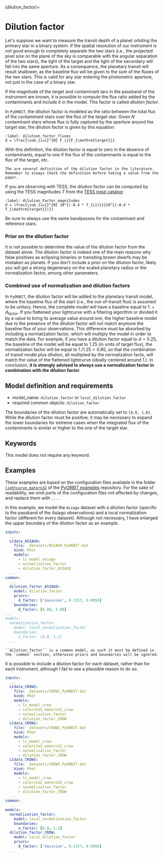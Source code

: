 (dilution_factor)=

# Dilution factor

Let's suppose we want to measure the transit depth of a planet orbiting the primary star in a binary system.
If the spatial resolution of our instrument is not good enough to completely separate the two stars (i.e., the projected pixel size on the plane of the sky is comparable with the angular separation of the two stars), the light of the target and the light of the secondary will fall into the same aperture. As a consequence, the planetary transit will result shallower, as the baseline flux will be given to the sum of the fluxes of the two stars. This is valid for any star entering the photometric aperture, not just in the case of a binary star.


If the magnitude of the target and contaminant tars in the passband of the instrument are known, it is possible to compute the flux ratio added by the contaminants and include it in the model. This factor is called *dilution factor*.

In `PyORBIT`, the dilution factor is modeled as the ratio between the total flux of the *contaminant* stars over the flux of the *target* star.
Given $N$ contaminant stars whose flux is fully captured by the aperture around the target star, the dilution factor is given by this equation:

```{math}
:label: dilution_factor_fluxes
d = \frac{\sum_{i=1}^{N} F_i}{F_{\mathrm{target}}}
```

With this definition, the dilution factor is equal to zero in the absence of contaminants, equal to one if the flux of the contaminants is equal to the flux of the target, etc. 


```{warning}
The are several definition of the dilution factor in the literature. Remember to always check the definition before taking a value from the paper. 
```

If you are observing with TESS, the dilution factor can be computed by using the TESS magnitudes $T$ from the [TESS input catalog](https://tess.mit.edu/science/tess-input-catalogue/):
```{math}
:label: dilution_Factor_magnitudes
d = \frac{\sum_{i=1}^{N} 10^{(-0.4 * T_{i})}}{10^{(-0.4 * T_{\mathrm{target}})}}
```

Be sure to always use the same bandpasses for the contaminant and reference stars.

### Prior on the dilution factor

It is not possible to determine the value of the dilution factor from the dataset alone. The dilution factor is indeed one of the main reasons why false positives as eclipsing binaries or transiting brown dwarfs may be mistaken as planets. If you don't include a prior on the dilution factor, likely you will get a strong degeneracy on the scaled planetary radius or the normalization factor, among other parameters.


### Combined use of normalization and dilution factors

In `PyORBIT`, the dilution factor will be added to the planetary transit model, where the baseline flux of the start (i.e., the out-of-transit flux) is assumed to be unitary. Hence, the complete *model* will have a baseline equal to $1. + d_{\mathrm{factor}}$.
If you flattened your lightcurve with a filtering algorithm or divided it by a value to bring its average value around one, the higher baseline model due to the presence of the dilution factor will not match anymore the baseline flux of your observations. This difference must be absorbed by including a normalization factor, which will multiply the model in order to match the data. For example, if you have a dilution factor equal to $d=0.25$, the baseline of the model will be equal to $1.25$ (in units of target flux), the normalization factor will be equal to $1./1.25=0.80$, so that the combination of transit model plus dilution, all multiplied by the normalization facto, will match the value of the flattened lightcurve (ideally centered around 1.).
In conclusion, **it is strongly advised to always use a normalization factor in combination with the dilution factor** 

## Model definition and requirements

- model_name: ``dilution_factor`` or ``local_dilution_factor``
- required common objects: ``dilution_factor``

The boundaries of the dilution factor are automatically set to `[0.0, 1.0]`. While the dilution factor must be positive, it may be necessary to expand the lower boundaries for extreme cases when the integrated flux of the contaminants is similar or higher to the one of the target star.

## Keywords

This model does not require any keyword.


## Examples

These examples are based on the configuration files available in the folder [`lightcurve_matern32`](https://github.com/LucaMalavolta/PyORBIT_examples/tree/main/lightcurves_matern32) of the [PyORBIT examples](https://github.com/LucaMalavolta/PyORBIT_examples) repository.  For the sake of readability, we omit parts of the configuration files not affected by changes, and replace them with `...` .

in this example, we model the `Asiago` dataset with a dilution factor (specific to the passband of the Asiago observations) and a local normalization factor (different for every dataset).
Although not necessary, I have enlarged the upper boundary of the dilution factor as an example.

```yaml
inputs:
  ...
  LCdata_ASIAGO:
    file:  datasets/ASIAGO_PyORBIT.dat
    kind: Phot
    models:
      - lc_model_asiago
      - normalization_factor
      - dilution_factor_ASIAGO
  ...
common:
  ...
  dilution_factor_ASIAGO:
    model: dilution_factor
    priors:
      d_factor: ['Gaussian', 0.2157, 0.0056]
    boundaries:
      d_factor: [0.00, 2.00]
...
models:
  normalization_factor:
    model: local_normalization_factor
    boundaries:
      n_factor: [0.8, 1.2]
  ...
```

```{tip}
``dilution_factor`` is a common model, as such it must be defined in the `common` section, otherwise priors and boundaries will be ignored.
```

It is possible to include a dilution factor for each dataset, rather than for each instrument, although I fail to see a plausible reason to do so.

```yaml
inputs:
  ...
  LCdata_CROW1:
    file:  datasets/CROW1_PyORBIT.dat
    kind: Phot
    models:
      - lc_model_crow
      - celerite2_matern32_crow
      - normalization_factor
      - dilution_factor_CROW
  LCdata_CROW2:
    file:  datasets/CROW2_PyORBIT.dat
    kind: Phot
    models:
      - lc_model_crow
      - celerite2_matern32_crow
      - normalization_factor
      - dilution_factor_CROW
  LCdata_CROW3:
    file:  datasets/CROW3_PyORBIT.dat
    kind: Phot
    models:
      - lc_model_crow
      - celerite2_matern32_crow
      - normalization_factor
      - dilution_factor_CROW
  ...
common:
  ...
models:
  normalization_factor:
    model: local_normalization_factor
    boundaries:
      n_factor: [0.8, 1.2]
  dilution_factor_CROW:
    model: local_dilution_factor
    priors:
      d_factor: ['Gaussian', 0.2157, 0.0056]
  ...
```

